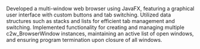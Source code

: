Developed a multi-window web browser using JavaFX, featuring a graphical user interface with custom buttons and tab switching.
 Utilized data structures such as stacks and lists for efficient tab management and switching. Implemented functionality for creating and
 managing multiple c2w_BrowserWindow instances, maintaining an active list of open windows, and ensuring program termination upon
 closure of all windows.